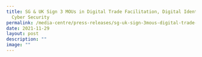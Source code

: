 ```yaml
---
title: SG & UK Sign 3 MOUs in Digital Trade Facilitation, Digital Identities &
  Cyber Security
permalink: /media-centre/press-releases/sg-uk-sign-3mous-digital-trade-digital-identities-cybersecurity/
date: 2021-11-29
layout: post
description: ""
image: ""
---
```

